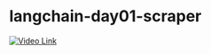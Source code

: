 # langchain-day01-scraper

[![Video Link](http://img.youtube.com/vi/Z4uGK4Wq/0.jpg)](https://share.getcloudapp.com/Z4uGK4Wq)